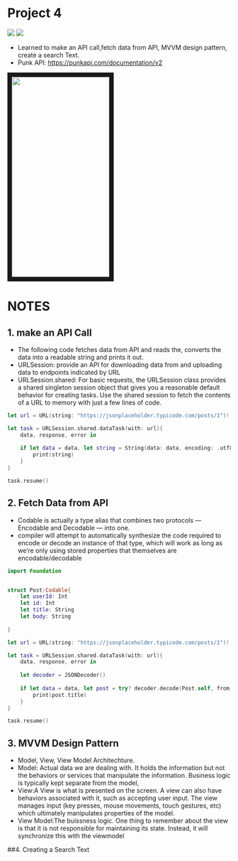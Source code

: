 # Project 4

![](https://img.shields.io/badge/Xcode-13.2-%231575F9) ![](https://img.shields.io/badge/Swift-5.2.4-%23FA7343)

* Learned to make an API call,fetch data from API, MVVM design pattern, create a search Text. 
* Punk API: https://punkapi.com/documentation/v2 

<p align="left">
<img src="https://user-images.githubusercontent.com/66363530/152369661-482975ef-b9f0-40da-a652-9b4c3e175099.gif" width="220" height="450" border="10"/>
</p>

# NOTES 

## 1. make an API Call 
* The following code fetches data from API and reads the, converts the data into a readable string and prints it out. 
* URLSession: provide an API for downloading data from and uploading data to endpoints indicated by URL
* URLSession.shared: For basic requests, the URLSession class provides a shared singleton session object that gives you a reasonable default behavior for creating tasks. Use the shared session to fetch the contents of a URL to memory with just a few lines of code.

```Swift
let url = URL(string: "https://jsonplaceholder.typicode.com/posts/1")!

let task = URLSession.shared.dataTask(with: url){
    data, response, error in
    
    if let data = data, let string = String(data: data, encoding: .utf8){
        print(string)
    }
}

task.resume()
```

## 2. Fetch Data from API 
* Codable is actually a type alias that combines two protocols — Encodable and Decodable — into one. 
*  compiler will attempt to automatically synthesize the code required to encode or decode an instance of that type, which will work as long as we’re only using stored properties that themselves are encodable/decodable

```Swift
import Foundation


struct Post:Codable{
    let userId: Int
    let id: Int
    let title: String
    let body: String
    
}

let url = URL(string: "https://jsonplaceholder.typicode.com/posts/1")!

let task = URLSession.shared.dataTask(with: url){
    data, response, error in
    
    let decoder = JSONDecoder()
    
    if let data = data, let post = try? decoder.decode(Post.self, from: data){
        print(post.title)
    }
}

task.resume()

```


## 3. MVVM Design Pattern 
* Model, View, View Model Architechture. 
* Model: Actual data we are dealing with. It holds the information but not the behaviors or services that manipulate the information. Business logic is typically kept separate from the model, 
* View:A View is what is presented on the screen. A view can also have behaviors associated with it, such as accepting user input. The view manages input (key presses, mouse movements, touch gestures, etc) which ultimately manipulates properties of the model.
* View Model:The buissness logic. One thing to remember about the view is that it is not responsible for maintaining its state. Instead, it will synchronize this with the viewmodel


##4. Creating a Search Text 








